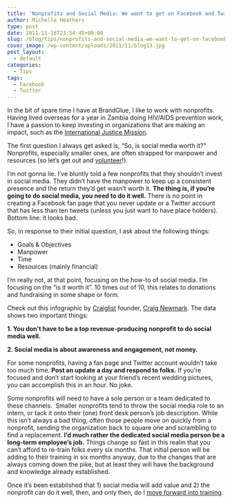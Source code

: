 ```yaml
---
title: 'Nonprofits and Social Media: We want to get on Facebook and Twitter, but is it really worth it?'
author: Michelle Heathers
type: post
date: 2011-11-16T23:54:45+00:00
slug: /blog/tips/nonprofits-and-social-media-we-want-to-get-on-facebook-and-twitter-but-is-it-really-worth-it
cover_image: /wp-content/uploads/2011/11/blog13.jpg
post_layout:
  - default
categories:
  - Tips
tags:
  - Facebook
  - Twitter
---
```


In the bit of spare time I have at BrandGlue, I like to work with nonprofits. Having lived overseas for a year in Zambia doing HIV/AIDS prevention work, I have a passion to keep investing in organizations that are making an impact, such as the <a title="IJM" href="http://www.ijm.org/" target="_blank" rel="nofollow">International Justice Mission</a>.

The first question I always get asked is, &#8220;So, is social media worth it?&#8221; Nonprofits, especially smaller ones, are often strapped for manpower and resources (so let&#8217;s get out and <a title="VolunteerMatch" href="http://www.volunteermatch.org/" target="_blank" rel="nofollow">volunteer</a>!).

I&#8217;m not gonna lie. I&#8217;ve bluntly told a few nonprofits that they shouldn&#8217;t invest in social media. They didn&#8217;t have the manpower to keep up a consistent presence and the return they&#8217;d get wasn&#8217;t worth it. **The thing is, if you&#8217;re going to do social media, you need to do it well.** There is no point in creating a Facebook fan page that you never update or a Twitter account that has less than ten tweets (unless you just want to have place holders). Bottom line: it looks bad.

So, in response to their initial question, I ask about the following things:

- Goals & Objectives
- Manpower
- Time
- Resources (mainly financial)

I&#8217;m really not, at that point, focusing on the how-to of social media. I&#8217;m focusing on the &#8220;is it worth it&#8221;. 10 times out of 10, this relates to donations and fundraising in some shape or form.

Check out this infographic by <a title="Craiglist" href="http://mashable.com/follow/topics/craigslist/" target="_blank" rel="nofollow">Craiglist</a> founder, <a title="Craig Newmark" href="http://en.wikipedia.org/wiki/Craig_Newmark" target="_blank" rel="nofollow">Craig Newmark</a>. The data shows two important things:

**1. You don&#8217;t have to be a top revenue-producing nonprofit to do social media well.**

**2. Social media is about awareness and engagement, not money.**

<p style="text-align: center;">
  <p>
    For some nonprofits, having a fan page and Twitter account wouldn&#8217;t take too much time. <strong>Post an update a day and respond to folks.</strong> If you&#8217;re focused and don&#8217;t start looking at your friend&#8217;s recent wedding pictures, you can accomplish this in an hour. No joke.
  </p>
  
  <p>
    Some nonprofits will need to have a sole person or a team dedicated to these channels.  Smaller nonprofits tend to throw the social media role to an intern, or tack it onto their (one) front desk person&#8217;s job description. While this isn&#8217;t always a bad thing, often those people move on quickly from a nonprofit, sending the organization back to square one and scrambling to find a replacement. <strong>I&#8217;d much rather the dedicated social media person be a long-term employee&#8217;s job.</strong> Things change <em>so</em> fast in this realm that you can&#8217;t afford to re-train folks every six months. That initial person will be adding to their training in six months anyway, due to the changes that are always coming down the pike, but at least they will have the background and knowledge already established.
  </p>
  
  <p>
    Once it&#8217;s been established that 1) social media will add value and 2) the nonprofit can do it well, then, and only then, do I <a title="About NFO" href="http://localhost/brandglue/old-website/about-nfo" target="_blank">move forward into training</a>.
  </p>
  
  <p>
    &nbsp;
  </p>
